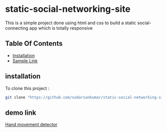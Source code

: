 # static-social-networking-site
This is a simple project done using html and css to build a static social-connecting app which is totally responsive
## Table Of Contents
- [Installation](#installation)
- [Sample Link](#sample-link)

## installation
To clone this project :

```bash
git clone "https://github.com/sudarsankumar/static-social-networking-site.git"
```

## demo link
[Hand movement detector](https://sudarsankumar.github.io/static-social-networking-site/dist/)
